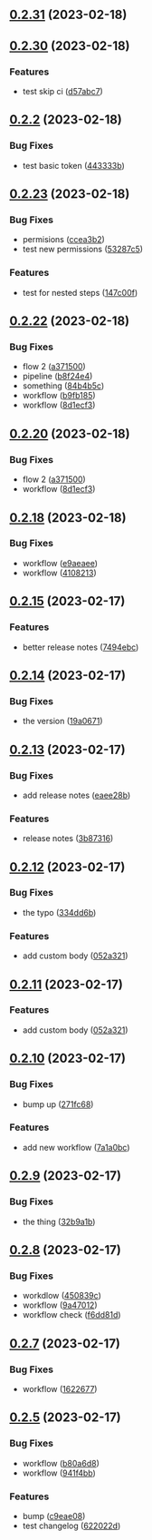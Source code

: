 ## [0.2.31](https://github.com/AlexanderMar21/ci_library_autorelease/compare/v0.2.30...v0.2.31) (2023-02-18)



## [0.2.30](https://github.com/AlexanderMar21/ci_library_autorelease/compare/v0.2.2...v0.2.30) (2023-02-18)


### Features

* test skip ci ([d57abc7](https://github.com/AlexanderMar21/ci_library_autorelease/commit/d57abc7f5d12e8561a238370cae0a7b16731b348))



## [0.2.2](https://github.com/AlexanderMar21/ci_library_autorelease/compare/v0.2.23...v0.2.2) (2023-02-18)


### Bug Fixes

*  test basic token ([443333b](https://github.com/AlexanderMar21/ci_library_autorelease/commit/443333b19054e1a62c828d7a968d4277b2c259e3))



## [0.2.23](https://github.com/AlexanderMar21/ci_library_autorelease/compare/v0.2.22...v0.2.23) (2023-02-18)


### Bug Fixes

* permisions ([ccea3b2](https://github.com/AlexanderMar21/ci_library_autorelease/commit/ccea3b279563c518718fbf7c552274c65f02dbf8))
* test new permissions ([53287c5](https://github.com/AlexanderMar21/ci_library_autorelease/commit/53287c572b765ee4f531860dfaf4e7b852aec196))


### Features

* test for nested steps ([147c00f](https://github.com/AlexanderMar21/ci_library_autorelease/commit/147c00f59d51376eb925b7009f9346f3fc490818))



## [0.2.22](https://github.com/AlexanderMar21/ci_library_autorelease/compare/v0.2.18...v0.2.22) (2023-02-18)


### Bug Fixes

* flow 2 ([a371500](https://github.com/AlexanderMar21/ci_library_autorelease/commit/a371500fa6fb62508dfed93ea6158cb4e7ed3b33))
* pipeline ([b8f24e4](https://github.com/AlexanderMar21/ci_library_autorelease/commit/b8f24e4cd7e6dd6e60c6a3189b9ff23b0a3afd69))
* something ([84b4b5c](https://github.com/AlexanderMar21/ci_library_autorelease/commit/84b4b5ca797a0c01d410035db65e493f19ef2b38))
* workflow ([b9fb185](https://github.com/AlexanderMar21/ci_library_autorelease/commit/b9fb18559456555dfd2da134cb2c11f3935c93d1))
* workflow ([8d1ecf3](https://github.com/AlexanderMar21/ci_library_autorelease/commit/8d1ecf3d3ffbc2ba9a943749e5016a53949c8a23))



## [0.2.20](https://github.com/AlexanderMar21/ci_library_autorelease/compare/v0.2.18...v0.2.20) (2023-02-18)


### Bug Fixes

* flow 2 ([a371500](https://github.com/AlexanderMar21/ci_library_autorelease/commit/a371500fa6fb62508dfed93ea6158cb4e7ed3b33))
* workflow ([8d1ecf3](https://github.com/AlexanderMar21/ci_library_autorelease/commit/8d1ecf3d3ffbc2ba9a943749e5016a53949c8a23))



## [0.2.18](https://github.com/AlexanderMar21/ci_library_autorelease/compare/v0.2.16...v0.2.18) (2023-02-18)


### Bug Fixes

* workflow ([e9aeaee](https://github.com/AlexanderMar21/ci_library_autorelease/commit/e9aeaeeff359f979688bf8cf917a5c6c6493930e))
* workflow ([4108213](https://github.com/AlexanderMar21/ci_library_autorelease/commit/4108213f88bdabfe8f26d9aa7ec5256e2466a9ba))



## [0.2.15](https://github.com/AlexanderMar21/ci_library_autorelease/compare/v0.2.14...v0.2.15) (2023-02-17)


### Features

* better release notes ([7494ebc](https://github.com/AlexanderMar21/ci_library_autorelease/commit/7494ebc2b7eeb9b6518eebf481bd57f3c5e47bbc))



## [0.2.14](https://github.com/AlexanderMar21/ci_library_autorelease/compare/v0.2.13...v0.2.14) (2023-02-17)


### Bug Fixes

* the version ([19a0671](https://github.com/AlexanderMar21/ci_library_autorelease/commit/19a0671b3d79bd5ea22d5998f68f74ca5f18f846))



## [0.2.13](https://github.com/AlexanderMar21/ci_library_autorelease/compare/v0.2.12...v0.2.13) (2023-02-17)


### Bug Fixes

* add release notes ([eaee28b](https://github.com/AlexanderMar21/ci_library_autorelease/commit/eaee28b063e92fcdbebdd879a5cfc8f33d7f5bcd))


### Features

* release notes ([3b87316](https://github.com/AlexanderMar21/ci_library_autorelease/commit/3b87316543ed252fd1c937e948d7e333d29c5675))



## [0.2.12](https://github.com/AlexanderMar21/ci_library_autorelease/compare/v0.2.10...v0.2.12) (2023-02-17)


### Bug Fixes

* the typo ([334dd6b](https://github.com/AlexanderMar21/ci_library_autorelease/commit/334dd6b951c801376b3eb0159002d1a3085965de))


### Features

* add custom body ([052a321](https://github.com/AlexanderMar21/ci_library_autorelease/commit/052a32166baf354366ed458cbc84157c7c63f0f6))



## [0.2.11](https://github.com/AlexanderMar21/ci_library_autorelease/compare/v0.2.10...v0.2.11) (2023-02-17)


### Features

* add custom body ([052a321](https://github.com/AlexanderMar21/ci_library_autorelease/commit/052a32166baf354366ed458cbc84157c7c63f0f6))



## [0.2.10](https://github.com/AlexanderMar21/ci_library_autorelease/compare/v0.2.9...v0.2.10) (2023-02-17)


### Bug Fixes

* bump up ([271fc68](https://github.com/AlexanderMar21/ci_library_autorelease/commit/271fc687888141c3e5c5ecd7ef037cf0982ac313))


### Features

* add new workflow ([7a1a0bc](https://github.com/AlexanderMar21/ci_library_autorelease/commit/7a1a0bc19a7729e1fb7f954c3d620bafc3d1fd41))



## [0.2.9](https://github.com/AlexanderMar21/ci_library_autorelease/compare/v0.2.8...v0.2.9) (2023-02-17)


### Bug Fixes

* the thing ([32b9a1b](https://github.com/AlexanderMar21/ci_library_autorelease/commit/32b9a1bb026de75a207191885286188239981feb))



## [0.2.8](https://github.com/AlexanderMar21/ci_library_autorelease/compare/v0.2.7...v0.2.8) (2023-02-17)


### Bug Fixes

* workdlow ([450839c](https://github.com/AlexanderMar21/ci_library_autorelease/commit/450839cbc2efc0ca9d2af212693a255d6dbbdc41))
* workflow ([9a47012](https://github.com/AlexanderMar21/ci_library_autorelease/commit/9a4701253ce63773e64cc2213ae4ec9bd9a848fc))
* workflow check ([f6dd81d](https://github.com/AlexanderMar21/ci_library_autorelease/commit/f6dd81dd79c15a93feecf3a947c999ab81036b2e))



## [0.2.7](https://github.com/AlexanderMar21/ci_library_autorelease/compare/v0.2.6...v0.2.7) (2023-02-17)


### Bug Fixes

* workflow ([1622677](https://github.com/AlexanderMar21/ci_library_autorelease/commit/1622677e1ee1a534345c797e80f786f9fee55851))



## [0.2.5](https://github.com/AlexanderMar21/ci_library_autorelease/compare/v0.1.3...v0.2.5) (2023-02-17)


### Bug Fixes

* workflow ([b80a6d8](https://github.com/AlexanderMar21/ci_library_autorelease/commit/b80a6d8ae0ab08b9f846625968d0908f2a76fadf))
* workflow ([941f4bb](https://github.com/AlexanderMar21/ci_library_autorelease/commit/941f4bbe90f659eb79bf7e76fa8d5dd9defa552e))


### Features

* bump ([c9eae08](https://github.com/AlexanderMar21/ci_library_autorelease/commit/c9eae08b724d4e1e5a6078f46df0b9db235f9fe3))
* test changelog ([622022d](https://github.com/AlexanderMar21/ci_library_autorelease/commit/622022dd2620ecc5754992999e53a62588a1c446))



